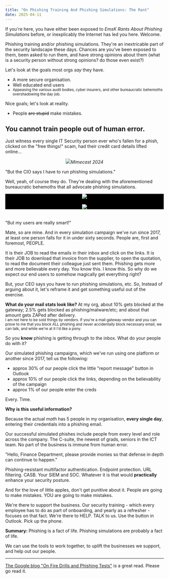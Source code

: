 ```yaml
---
title: "On Phishing Training And Phishing Simulations: The Rant"
date: 2025-04-11
---
```

If you're here, you have either been exposed to <i>EmsK Rants About Phishing Simulations</i> before, or inexplicably the Internet has led you here. Welcome. 

Phishing training and/or phishing simulations. They're an inextricable part of the security landscape these days. Chances are you've been exposed to them, been asked to run them, and have strong opinions about them (what is a security person without strong opinions? do those even exist?) 

Let's look at the goals most orgs <i>say</i> they have.  
<ul><li>A more secure organisation.</li><li>Well educated end users</li><sub><li>Appeasing the various audit bodies, cyber insurers, and other bureaucratic behemoths overshadowing the day job.</li></sub></ul>

Nice goals; let's look at reality. 
<ul><li>People <s>are stupid</s> make mistakes.</li></ul>

<h2>You cannot train people out of human error.</h2>

Just witness every single IT Security person ever who's fallen for a phish, clicked on the "free things!" scam, had their credit card details lifted online... 
<center><a href="https://www.mimecast.com/the-state-of-email-and-collaboration-security-2024"><img src="https://emsknz.github.io/images/mimecast_2024.png"></a><i>Mimecast 2024</i></center>

"But the CIO says I have to run phishing simulations."

Well, yeah, of course they do. They're dealing with the aforementioned bureaucratic behemoths that all advocate phishing simulations. 
<div style="background-color:black; width:100%;">
  <center>
<img src="https://emsknz.github.io/images/stolen_creds.png">
  <br><br>
<img src="https://emsknz.github.io/images/falling_for_phishing_fast.png">
</center>
</div>
<br><br>
"But my users are really smart!" 

Mate, so are mine.  And in every simulation campaign we've run since 2017, at least one person falls for it in under sixty seconds.  People are, first and foremost, PEOPLE. 

It is their JOB to read the emails in their inbox and click on the links.  It is their JOB to download that invoice from the supplier, to open the quotation, to read the document their colleague just sent them.  Phishing gets more and more believable every day. You know this. I know this. So why do we expect our end users to somehow magically get everything right? 

But, your CEO says you have to run phishing simulations, etc.  So, Instead of arguing about it, let's reframe it and get something useful out of the exercise. 

<b>What do your mail stats look like? </b>
At my org, about 10% gets blocked at the gateway; 2.5% gets blocked as phishing/malware/etc; and about that amount gets ZAPed after delivery.  
<sub>I am not here to be sold things by vendors. If you're a mail gateway vendor and you can prove to me that you block ALL phishing and never accidentally block necessary email, we can talk, and while we're at it I'd like a pony.</sub>

So you <b>know</b> phishing is getting through to the inbox. What do your people do with it? 

Our simulated phishing campaigns, which we've run using one platform or another since 2017, tell us the following:
<ul><li>approx 30% of our people click the little "report message" button in Outlook</li><li>approx 10% of our people click the links, depending on the believability of the campaign</li><li>approx 1% of our people enter the creds</li></ul>

Every. Time. 

<b>Why is this useful information?</b>

Because the actual <i>math</i> has 5 people in my organisation, <b>every single day</b>, entering their credentials into a phishing email. 

Our successful simulated phishes include people from every level and role across the company. The C-suite, the newest of grads, seniors in the ICT team. No part of the business is immune from human error. 

"Hello, Finance Department, please provide monies so that defense in depth can continue to happen."

Phishing-resistant multifactor authentication. Endpoint protection. URL filtering. CASB. Your SIEM and SOC. Whatever it is that would <b>practically</b> enhance your security posture.  

And for the love of little apples, don't get punitive about it.  People are going to make mistakes. YOU are going to make mistakes. 

We're there to support the business.  Our security training - which every employee has to do as part of onboarding, and yearly as a refresher - focuses on that fact. We're there to HELP. TALK to us. Use the button in Outlook. Pick up the phone. 

<b>Summary:</b>
Phishing is a fact of life. Phishing simulations are probably a fact of life. 

We can use the tools to work together, to uplift the businesses we support, and help out our people. 
<hr>
<a href="https://security.googleblog.com/2024/05/on-fire-drills-and-phishing-tests.html">The Google blog "On Fire Drills and Phishing Tests"</a> is a great read. Please go read it.  
